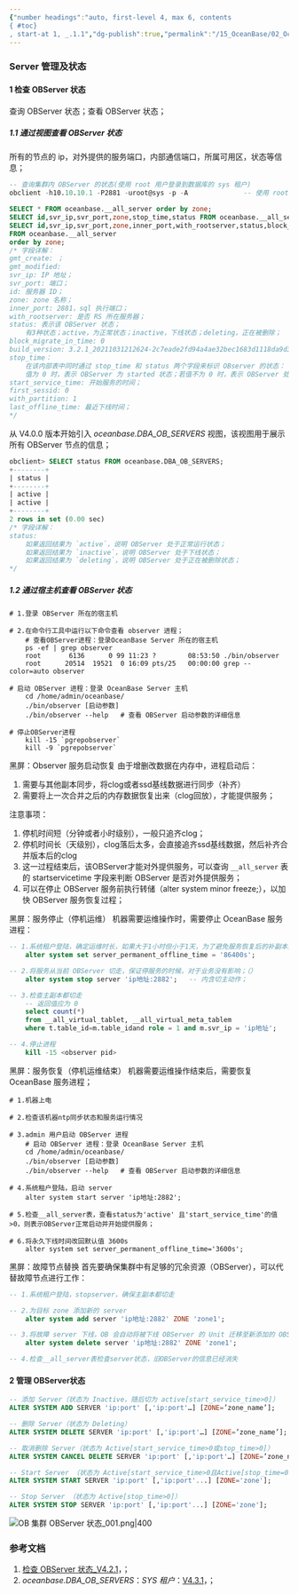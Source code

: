 ```yaml
---
{"number headings":"auto, first-level 4, max 6, contents
{ #toc}
, start-at 1, _.1.1","dg-publish":true,"permalink":"/15_OceanBase/02_OceanBase 基本操作/02_集群和多租户管理/02_集群管理/Server 管理及状态/","dgPassFrontmatter":true}
---
```



### Server 管理及状态

#### 1 检查 OBServer 状态
查询 OBServer 状态；查看 OBServer 状态；

##### 1.1 通过视图查看 OBServer 状态
所有的节点的 ip，对外提供的服务端口，内部通信端口，所属可用区，状态等信息；

```sql  
-- 查询集群内 OBServer 的状态(使用 root 用户登录到数据库的 sys 租户)  
obclient -h10.10.10.1 -P2881 -uroot@sys -p -A              -- 使用 root 用户登录数据库的 sys 租户

SELECT * FROM oceanbase.__all_server order by zone;  
SELECT id,svr_ip,svr_port,zone,stop_time,status FROM oceanbase.__all_server order by zone;  
SELECT id,svr_ip,svr_port,zone,inner_port,with_rootserver,status,block_migrate_in_time,start_service_time,stop_time,last_offline_time,build_version 
FROM oceanbase.__all_server 
order by zone;  
/* 字段详解：
gmt_create: ；  
gmt_modified:  
svr_ip: IP 地址；  
svr_port: 端口；  
id: 服务器 ID；  
zone: zone 名称；  
inner_port: 2881，sql 执行端口；  
with_rootserver: 是否 RS 所在服务器；  
status: 表示该 OBServer 状态；
	有3种状态；active，为正常状态；inactive，下线状态；deleting，正在被删除； 
block_migrate_in_time: 0  
build_version: 3.2.1_20211031212624-2c7eade2fd94a4ae32bec1683d1118da9d30cf8b(Oct 31 2021 22:03:03)  
stop_time：
	在该内部表中同时通过 stop_time 和 status 两个字段来标识 OBserver 的状态：  
	值为 0 时，表示 OBServer 为 started 状态；若值不为 0 时，表示 OBServer 处于 stopped 状态，且此时的值为 OBServer 被 Stop 的时间戳；  
start_service_time: 开始服务的时间；  
first_sessid: 0  
with_partition: 1  
last_offline_time: 最近下线时间； 
*/ 
```  

从 V4.0.0 版本开始引入 *oceanbase.DBA_OB_SERVERS* 视图，该视图用于展示所有 OBServer 节点的信息；
```sql
obclient> SELECT status FROM oceanbase.DBA_OB_SERVERS;
+--------+
| status |
+--------+
| active |
| active |
+--------+
2 rows in set (0.00 sec)
/* 字段详解：
status:
	如果返回结果为 `active`，说明 OBServer 处于正常运行状态；
	如果返回结果为 `inactive`，说明 OBServer 处于下线状态；
	如果返回结果为 `deleting`，说明 OBServer 处于正在被删除状态；
*/
```

##### 1.2 通过宿主机查看 OBServer 状态
```shell
# 1.登录 OBServer 所在的宿主机

# 2.在命令行工具中运行以下命令查看 observer 进程；
	# 查看OBServer进程：登录OceanBase Server 所在的宿主机
	ps -ef | grep observer
	root       6136      0 99 11:23 ?        08:53:50 ./bin/observer
	root      20514  19521  0 16:09 pts/25   00:00:00 grep --color=auto observer

# 启动 OBServer 进程：登录 OceanBase Server 主机
	cd /home/admin/oceanbase/
	./bin/observer [启动参数]
	./bin/observer --help   # 查看 OBServer 启动参数的详细信息

# 停止OBServer进程
	kill -15 `pgrepobserver`
	kill -9 `pgrepobserver`
```

黑屏：Observer 服务启动恢复
由于增删改数据在内存中，进程启动后：
1. 需要与其他副本同步，将clog或者ssd基线数据进行同步（补齐）
2. 需要将上一次合并之后的内存数据恢复出来（clog回放），才能提供服务；

注意事项：
1. 停机时间短（分钟或者小时级别），一般只追齐clog；
2. 停机时间长（天级别），clog落后太多，会直接追齐ssd基线数据，然后补齐合并版本后的clog
3. 这一过程结束后，该OBServer才能对外提供服务，可以查询 `__all_server` 表的 startservicetime 字段来判断 OBServer 是否对外提供服务；
4. 可以在停止 OBServer 服务前执行转储（alter system minor freeze;），以加快 OBServer 服务恢复过程；


黑屏：服务停止（停机运维）
机器需要运维操作时，需要停止 OceanBase 服务进程：
```sql
-- 1.系统租户登陆，确定运维时长，如果大于1小时但小于1天，为了避免服务恢复后的补副本操作，需要设置永久下线时间；
	alter system set server_permanent_offline_time = '86400s';

-- 2.将服务从当前 OBServer 切走，保证停服务的时候，对于业务没有影响；（）
	alter system stop server 'ip地址:2882';   -- 内含切主动作；

-- 3.检查主副本都切走
	-- 返回值应为 0
	select count(*) 
	from __all_virtual_tablet, __all_virtual_meta_tablem 
	where t.table_id=m.table_idand role = 1 and m.svr_ip = 'ip地址';

-- 4.停止进程
	kill -15 <observer pid>
```


黑屏：服务恢复（停机运维结束）
机器需要运维操作结束后，需要恢复 OceanBase 服务进程；
```shell
# 1.机器上电

# 2.检查该机器ntp同步状态和服务运行情况

# 3.admin 用户启动 OBServer 进程
	# 启动 OBServer 进程：登录 OceanBase Server 主机
	cd /home/admin/oceanbase/
	./bin/observer [启动参数]
	./bin/observer --help   # 查看 OBServer 启动参数的详细信息

# 4.系统租户登陆，启动 server
	alter system start server 'ip地址:2882';

# 5.检查__all_server表，查看status为'active' 且'start_service_time'的值>0，则表示OBServer正常启动并开始提供服务；

# 6.将永久下线时间改回默认值 3600s
	alter system set server_permanent_offline_time='3600s';
```


黑屏：故障节点替换
首先要确保集群中有足够的冗余资源（OBServer），可以代替故障节点进行工作：
```sql
-- 1.系统租户登陆，stopserver，确保主副本都切走

-- 2.为目标 zone 添加新的 server
	alter system add server 'ip地址:2882' ZONE 'zone1';

-- 3.将故障 server 下线，OB 会自动将被下线 OBServer 的 Unit 迁移至新添加的 OBServer 上；
	alter system delete server 'ip地址:2882' ZONE 'zone1';

-- 4.检查__all_server表检查server状态，旧OBServer的信息已经消失
```



#### 2 管理 OBServer状态 
```sql
-- 添加 Server（状态为 Inactive，随后切为 active[start_service_time>0]） 
ALTER SYSTEM ADD SERVER 'ip:port' [,'ip:port'…] [ZONE=’zone_name’]; 

-- 删除 Server（状态为 Deleting） 
ALTER SYSTEM DELETE SERVER 'ip:port' [,'ip:port'…] [ZONE=’zone_name’]; 

-- 取消删除 Server（状态为 Active[start_service_time>0或stop_time>0]） 
ALTER SYSTEM CANCEL DELETE SERVER 'ip:port' [,'ip:port'…] [ZONE=’zone_name’]; 

-- Start Server （状态为 Active[start_service_time>0且Active[stop_time=0]） 
ALTER SYSTEM START SERVER 'ip:port' [,'ip:port'...] [ZONE='zone']; 

-- Stop Server （状态为 Active[stop_time>0]） 
ALTER SYSTEM STOP SERVER 'ip:port' [,'ip:port'...] [ZONE='zone'];
```


![OB 集群 OBServer 状态_001.png|400](/img/user/02_%E9%99%84%E4%BB%B6/Image/15_OceanBase/OB%20%E9%9B%86%E7%BE%A4%20OBServer%20%E7%8A%B6%E6%80%81_001.png)



### 参考文档
1. [检查 OBServer 状态_V4.2.1](https://www.oceanbase.com/docs/common-oceanbase-database-cn-1000000000218101)，；
2. *oceanbase.DBA_OB_SERVERS*：*SYS 租户*：[V4.3.1](https://www.oceanbase.com/docs/common-oceanbase-database-cn-1000000000820088)，；


